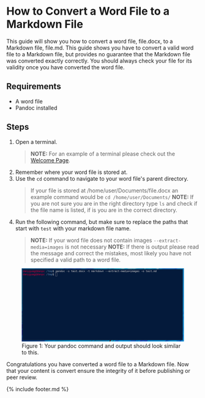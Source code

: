 # How to Convert a Word File to a Markdown File

This guide will show you how to convert a word file, file.docx, to a Markdown file, file.md.  This guide shows you have to convert a valid word file to a Markdown file, but provides no guarantee that the Markdown file was converted exactly correctly.  You should always check your file for its validity once you have converted the word file. 

## Requirements

- A word file
- Pandoc installed

## Steps

1. Open a terminal.
   > **NOTE:** For an example of a terminal please check out the [Welcome Page](welcome.md).
2. Remember where your word file is stored at.
3. Use the `cd` command to navigate to your word file's parent directory.
   > If your file is stored at /home/user/Documents/file.docx an example command would be `cd /home/user/Documents/`
   > **NOTE:** If you are not sure you are in the right directory type `ls` and check if the file name is listed, if is you are in the correct directory.
4. Run the following command, but make sure to replace the paths that start with `test` with your markdown file name.
   > **NOTE:** If your word file does not contain images `--extract-media=images` is not necessary
   > **NOTE:** If there is output please read the message and correct the mistakes, most likely you have not specified a valid path to a word file.
<figure>
<img src="images/pandoc_word_to_markdown.png" alt="Picture of a successful Pandoc execution">
<figcaption>Figure 1: Your pandoc command and output should look similar to this.</figcaption>
</figure>

Congratulations you have converted a word file to a Markdown file.  Now that your content is convert ensure the integrity of it before publishing or peer review.

{% include footer.md %}
